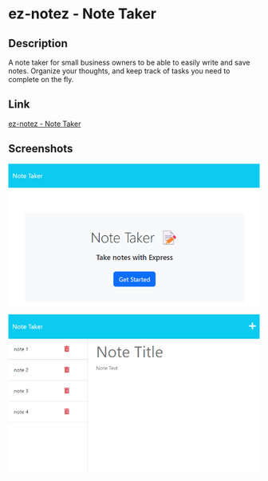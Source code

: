 # ez-notez - Note Taker

## Description

A note taker for small business owners to be able to easily write and save notes. Organize your thoughts, and keep track of tasks you need to complete on the fly. 

## Link

[ez-notez - Note Taker](https://ez-notez.herokuapp.com/)

## Screenshots

![Screenshot of app homepage](/screenshots/ez-notez.png)

![Screenshot of app notes](/screenshots/ez-notez-notes.png)
